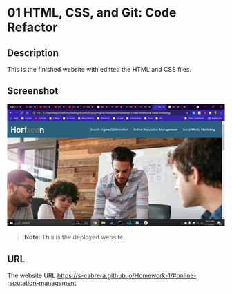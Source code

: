 # 01 HTML, CSS, and Git: Code Refactor

## Description
This is the finished website with editted the HTML and CSS files.

## Screenshot

![The Horiseon webpage deployed](./assets/images/2021-05-15.png)

> **Note**: This is the deployed website.

## URL
The website URL <https://s-cabrera.github.io/Homework-1/#online-reputation-management>